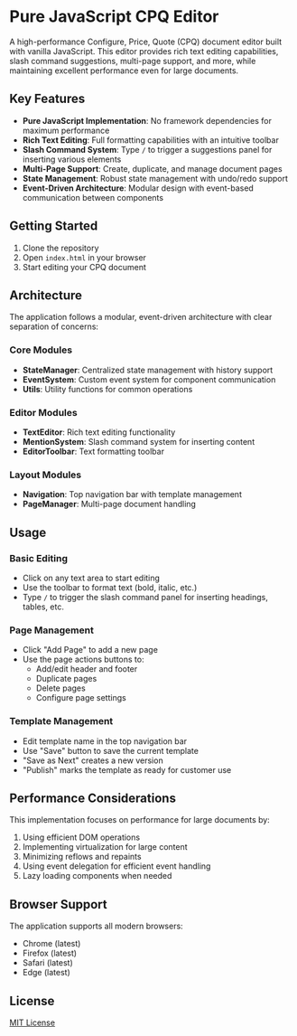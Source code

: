 # Pure JavaScript CPQ Editor

A high-performance Configure, Price, Quote (CPQ) document editor built with vanilla JavaScript. This editor provides rich text editing capabilities, slash command suggestions, multi-page support, and more, while maintaining excellent performance even for large documents.

## Key Features

- **Pure JavaScript Implementation**: No framework dependencies for maximum performance
- **Rich Text Editing**: Full formatting capabilities with an intuitive toolbar
- **Slash Command System**: Type `/` to trigger a suggestions panel for inserting various elements
- **Multi-Page Support**: Create, duplicate, and manage document pages
- **State Management**: Robust state management with undo/redo support
- **Event-Driven Architecture**: Modular design with event-based communication between components

## Getting Started

1. Clone the repository
2. Open `index.html` in your browser
3. Start editing your CPQ document

## Architecture

The application follows a modular, event-driven architecture with clear separation of concerns:

### Core Modules

- **StateManager**: Centralized state management with history support
- **EventSystem**: Custom event system for component communication
- **Utils**: Utility functions for common operations

### Editor Modules

- **TextEditor**: Rich text editing functionality
- **MentionSystem**: Slash command system for inserting content
- **EditorToolbar**: Text formatting toolbar

### Layout Modules

- **Navigation**: Top navigation bar with template management
- **PageManager**: Multi-page document handling

## Usage

### Basic Editing

- Click on any text area to start editing
- Use the toolbar to format text (bold, italic, etc.)
- Type `/` to trigger the slash command panel for inserting headings, tables, etc.

### Page Management

- Click "Add Page" to add a new page
- Use the page actions buttons to:
  - Add/edit header and footer
  - Duplicate pages
  - Delete pages
  - Configure page settings

### Template Management

- Edit template name in the top navigation bar
- Use "Save" button to save the current template
- "Save as Next" creates a new version
- "Publish" marks the template as ready for customer use

## Performance Considerations

This implementation focuses on performance for large documents by:

1. Using efficient DOM operations
2. Implementing virtualization for large content
3. Minimizing reflows and repaints
4. Using event delegation for efficient event handling
5. Lazy loading components when needed

## Browser Support

The application supports all modern browsers:

- Chrome (latest)
- Firefox (latest)
- Safari (latest)
- Edge (latest)

## License

[MIT License](LICENSE)